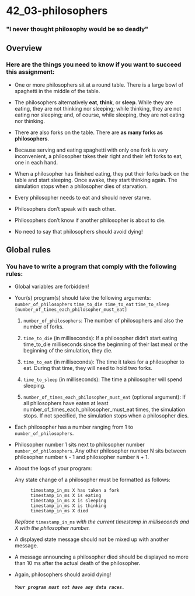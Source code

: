# 42_03-philosophers

### "I never thought philosophy would be so deadly"

## Overview

### Here are the things you need to know if you want to succeed this assignment:

- One or more philosophers sit at a round table.
There is a large bowl of spaghetti in the middle of the table.

- The philosophers alternatively **eat**, **think**, or **sleep**.
While they are eating, they are not thinking nor sleeping;
while thinking, they are not eating nor sleeping;
and, of course, while sleeping, they are not eating nor thinking.

- There are also forks on the table. There are **as many forks as philosophers**.

- Because serving and eating spaghetti with only one fork is very inconvenient, a
philosopher takes their right and their left forks to eat, one in each hand.

- When a philosopher has finished eating, they put their forks back on the table and
start sleeping. Once awake, they start thinking again. The simulation stops when
a philosopher dies of starvation.

- Every philosopher needs to eat and should never starve.

- Philosophers don’t speak with each other.

- Philosophers don’t know if another philosopher is about to die.

- No need to say that philosophers should avoid dying!

## Global rules

### You have to write a program that comply with the following rules:

- Global variables are forbidden!

- Your(s) program(s) should take the following arguments:
`number_of_philosophers` `time_to_die time_to_eat` `time_to_sleep`
`[number_of_times_each_philosopher_must_eat]`

  1. `number_of_philosophers`: The number of philosophers and also the number
of forks.

  2. `time_to_die` (in milliseconds): If a philosopher didn’t start eating time_to_die
milliseconds since the beginning of their last meal or the beginning of the simulation, they die.

  3. `time_to_eat` (in milliseconds): The time it takes for a philosopher to eat.
During that time, they will need to hold two forks.

  4. `time_to_sleep` (in milliseconds): The time a philosopher will spend sleeping.

  5. `number_of_times_each_philosopher_must_eat` (optional argument): If all
philosophers have eaten at least number_of_times_each_philosopher_must_eat
times, the simulation stops. If not specified, the simulation stops when a
philosopher dies.

- Each philosopher has a number ranging from 1 to `number_of_philosophers`.

- Philosopher number 1 sits next to philosopher number `number_of_philosophers`.
Any other philosopher number N sits between philosopher number `N` - 1 and philosopher number `N` + 1.

- About the logs of your program:

  Any state change of a philosopher must be formatted as follows:
  ```
		timestamp_in_ms X has taken a fork
		timestamp_in_ms X is eating
		timestamp_in_ms X is sleeping
		timestamp_in_ms X is thinking
		timestamp_in_ms X died
  ```

	*Replace* `timestamp_in_ms` *with the current timestamp in milliseconds
	and X with the philosopher number.*

- A displayed state message should not be mixed up with another message.

- A message announcing a philosopher died should be displayed no more than 10 ms
after the actual death of the philosopher.

- Again, philosophers should avoid dying!

	
	#### ***`Your program must not have any data races.`***
